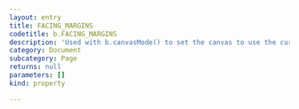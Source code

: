 ```yaml
---
layout: entry
title: FACING_MARGINS
codetitle: b.FACING_MARGINS
description: 'Used with b.canvasMode() to set the canvas to use the current facing pages minus margins.'
category: Document
subcategory: Page
returns: null
parameters: []
kind: property

---
```

